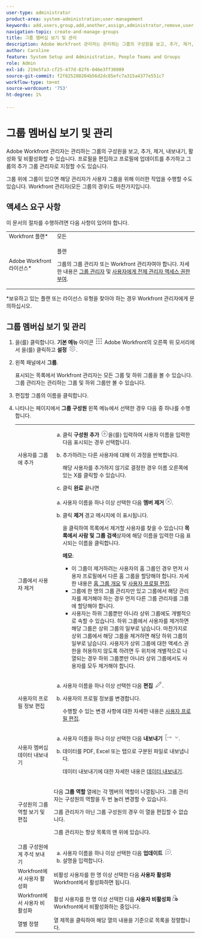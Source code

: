 ```yaml
---
user-type: administrator
product-area: system-administration;user-management
keywords: add,users,group,add,another,assign,administrator,remove,user,view,roles,members,export,membership,data
navigation-topic: create-and-manage-groups
title: 그룹 멤버십 보기 및 관리
description: Adobe Workfront 관리자는 관리하는 그룹의 구성원을 보고, 추가, 제거, 내보내기, 활성화 및 비활성화할 수 있습니다. 프로필을 편집하고 프로필에 업데이트를 추가하고 그룹의 추가 그룹 관리자로 지정할 수도 있습니다.
author: Caroline
feature: System Setup and Administration, People Teams and Groups
role: Admin
exl-id: 219e5fa3-cf25-477d-82f6-046e3ff30989
source-git-commit: f2f825280204b56d2dc85efc7a315a4377e551c7
workflow-type: tm+mt
source-wordcount: '753'
ht-degree: 1%

---
```


# 그룹 멤버십 보기 및 관리

Adobe Workfront 관리자는 관리하는 그룹의 구성원을 보고, 추가, 제거, 내보내기, 활성화 및 비활성화할 수 있습니다. 프로필을 편집하고 프로필에 업데이트를 추가하고 그룹의 추가 그룹 관리자로 지정할 수도 있습니다.

그룹 위에 그룹이 있으면 해당 관리자가 사용자 그룹을 위해 이러한 작업을 수행할 수도 있습니다. Workfront 관리자(모든 그룹의 경우)도 마찬가지입니다.

## 액세스 요구 사항

이 문서의 절차를 수행하려면 다음 사항이 있어야 합니다.

<table style="table-layout:auto"> 
 <col> 
 <col> 
 <tbody> 
  <tr> 
   <td role="rowheader">Workfront 플랜*</td> 
   <td>모든</td> 
  </tr> 
  <tr> 
   <td role="rowheader">Adobe Workfront 라이선스*</td> 
   <td> <p>플랜 </p> <p>그룹의 그룹 관리자 또는 Workfront 관리자여야 합니다. 자세한 내용은 <a href="../../../administration-and-setup/manage-groups/group-roles/group-administrators.md" class="MCXref xref">그룹 관리자</a> 및 <a href="../../../administration-and-setup/add-users/configure-and-grant-access/grant-a-user-full-administrative-access.md" class="MCXref xref">사용자에게 전체 관리자 액세스 권한 부여</a>.</p> </td> 
  </tr> 
 </tbody> 
</table>

&#42;보유하고 있는 플랜 또는 라이선스 유형을 찾아야 하는 경우 Workfront 관리자에게 문의하십시오.

## 그룹 멤버십 보기 및 관리

1. 을(를) 클릭합니다. **기본 메뉴** 아이콘 ![](assets/main-menu-icon.png) Adobe Workfront의 오른쪽 위 모서리에서 을(를) 클릭하고 **설정** ![](assets/gear-icon-settings.png).

1. 왼쪽 패널에서 **그룹**.

   표시되는 목록에서 Workfront 관리자는 모든 그룹 및 하위 그룹을 볼 수 있습니다. 그룹 관리자는 관리하는 그룹 및 하위 그룹만 볼 수 있습니다.

1. 편집할 그룹의 이름을 클릭합니다.
1. 나타나는 페이지에서 **그룹 구성원** 왼쪽 메뉴에서 선택한 경우 다음 중 하나를 수행합니다.

   <table style="table-layout:auto"> 
    <col> 
    <col> 
    <tbody> 
     <tr> 
      <td role="rowheader">사용자를 그룹에 추가</td> 
      <td> 
       <ol style="list-style-type: lower-alpha;"> 
        <li value="1">클릭 <strong>구성원 추가</strong> <img src="assets/add-icon-plus-in-circle.png">을(를) 입력하여 사용자 이름을 입력한 다음 표시되는 경우 선택합니다.</li> 
        <li value="2"> <p>추가하려는 다른 사용자에 대해 이 과정을 반복합니다.</p> <p>해당 사용자를 추가하지 않기로 결정한 경우 이름 오른쪽에 있는 X를 클릭할 수 있습니다.</p> </li> 
        <li value="3">클릭 <strong>완료</strong> 끝나면</li> 
       </ol> </td> 
     </tr> 
     <tr> 
      <td role="rowheader">그룹에서 사용자 제거</td> 
      <td> 
       <ol style="list-style-type: lower-alpha;"> 
        <li value="1">사용자 이름을 하나 이상 선택한 다음 <strong>멤버 제거</strong><img src="assets/remove-icon---x-in-circle.png">.</li> 
        <li value="2"> <p>클릭 <strong>제거</strong> 경고 메시지에 이 표시됩니다.</p> <p>을 클릭하여 목록에서 제거할 사용자를 찾을 수 있습니다 <strong>목록에서 사람 및 그룹 검색</strong>상자에 해당 이름을 입력한 다음 표시되는 이름을 클릭합니다.</p> <p><b>메모</b>:  
          <ul> 
           <li>이 그룹이 제거하려는 사용자의 홈 그룹인 경우 먼저 사용자 프로필에서 다른 홈 그룹을 할당해야 합니다. 자세한 내용은 <a href="../../../administration-and-setup/manage-groups/groups-overview/home-groups.md" class="MCXref xref">홈 그룹 개요</a> 및 <a href="../../../administration-and-setup/add-users/create-and-manage-users/edit-a-users-profile.md" class="MCXref xref">사용자 프로필 편집</a>.</li> 
           <li>그룹에 한 명의 그룹 관리자만 있고 그룹에서 해당 관리자를 제거해야 하는 경우 먼저 다른 그룹 관리자를 그룹에 할당해야 합니다.</li> 
           <li>사용자는 하위 그룹뿐만 아니라 상위 그룹에도 개별적으로 속할 수 있습니다. 하위 그룹에서 사용자를 제거하면 해당 그룹은 상위 그룹의 일부로 남습니다. 마찬가지로 상위 그룹에서 해당 그룹을 제거하면 해당 하위 그룹의 일부로 남습니다. 사용자가 상위 그룹에 대한 액세스 권한을 허용하지 않도록 하려면 두 위치에 개별적으로 나열되는 경우 하위 그룹뿐만 아니라 상위 그룹에서도 사용자를 모두 제거해야 합니다.</li> 
          </ul> </p> </li> 
       </ol> </td> 
     </tr> 
     <tr> 
      <td role="rowheader">사용자의 프로필 정보 편집</td> 
      <td> 
       <ol style="list-style-type: lower-alpha;"> 
        <li value="1">사용자 이름을 하나 이상 선택한 다음 <strong>편집</strong> <img src="assets/edit-icon.png">.</li> 
        <li value="2"> <p>사용자의 프로필 정보를 변경합니다.</p> <p>수행할 수 있는 변경 사항에 대한 자세한 내용은 <a href="../../../administration-and-setup/add-users/create-and-manage-users/edit-a-users-profile.md" class="MCXref xref">사용자 프로필 편집</a>.</p> </li> 
       </ol> </td> 
     </tr> 
     <tr> 
      <td role="rowheader">사용자 멤버십 데이터 내보내기</td> 
      <td> 
       <ol style="list-style-type: lower-alpha;"> 
        <li value="1">사용자 이름을 하나 이상 선택한 다음 <strong>내보내기</strong> <img src="assets/export.png">.</li> 
        <li value="2"> <p>데이터를 PDF, Excel 또는 탭으로 구분된 파일로 내보냅니다.</p> <p>데이터 내보내기에 대한 자세한 내용은 <a href="../../../reports-and-dashboards/reports/creating-and-managing-reports/export-data.md" class="MCXref xref">데이터 내보내기</a>.</p> </li> 
       </ol> </td> 
     </tr> 
     <tr> 
      <td role="rowheader">구성원의 그룹 역할 보기 및 편집</td> 
      <td> <p>다음 <strong>그룹 역할</strong> 열에는 각 멤버의 역할이 나열됩니다. 그룹 관리자는 구성원의 역할을 두 번 눌러 변경할 수 있습니다.</p> <p>그룹 관리자가 아닌 그룹 구성원의 경우 이 열을 편집할 수 없습니다.</p> <p>그룹 관리자는 항상 목록의 맨 위에 있습니다.</p> </td> 
     </tr> 
     <tr> 
      <td role="rowheader">그룹 구성원에게 주석 보내기</td> 
      <td> 
       <ol style="list-style-type: lower-alpha;"> 
        <li value="1">사용자 이름을 하나 이상 선택한 다음 <strong>업데이트</strong> <img src="assets/comment-icon.png">.</li> 
        <li value="2">설명을 입력합니다.</li> 
       </ol> </td> 
     </tr> 
     <tr> 
      <td role="rowheader">Workfront에서 사용자 활성화</td> 
      <td>비활성 사용자를 한 명 이상 선택한 다음 <strong>사용자 활성화</strong> Workfront에서 활성화하면 됩니다. </td> 
     </tr> 
     <tr> 
      <td role="rowheader">Workfront에서 사용자 비활성화</td> 
      <td>활성 사용자를 한 명 이상 선택한 다음 <strong>사용자 비활성화</strong><img src="assets/deactivate-user.png"> Workfront에서 비활성화하는 중입니다.</td> 
     </tr> 
     <tr> 
      <td role="rowheader">열별 정렬</td> 
      <td>열 제목을 클릭하여 해당 열의 내용을 기준으로 목록을 정렬합니다.</td> 
     </tr> 
    </tbody> 
   </table>
